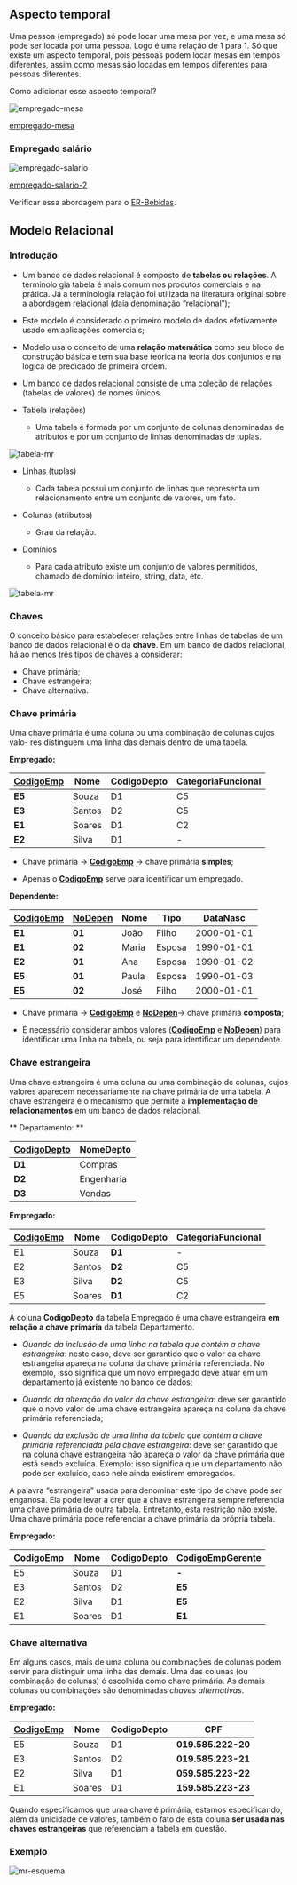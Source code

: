 ## Aspecto temporal

Uma pessoa (empregado) só pode locar uma mesa por vez, e uma mesa só pode ser 
locada por uma pessoa. Logo é uma relação de 1 para 1. Só que existe um aspecto 
temporal, pois pessoas podem locar mesas em tempos diferentes, assim como 
mesas são locadas em tempos diferentes para pessoas diferentes.

Como adicionar esse aspecto temporal?

![empregado-mesa](../images/empregado-mesa.png)

[empregado-mesa](../images/empregado-mesa-n-n.png)

### Empregado salário

![empregado-salario](../images/empregado-salario.png)

[empregado-salario-2](../images/empregado-salario-2.png)

Verificar essa abordagem para o [ER-Bebidas](../images/er-exerc-5-1.svg).

## Modelo Relacional

### Introdução

* Um banco de dados relacional é composto de **tabelas ou relações**. A 
  terminolo gia tabela é mais comum nos produtos comerciais e na prática. Já
  a terminologia relação foi utilizada na literatura original sobre a abordagem
  relacional (daía denominação “relacional”);

* Este modelo é considerado o primeiro modelo de dados efetivamente usado em
  aplicações comerciais;

* Modelo usa o conceito de uma **relação matemática** como seu bloco de 
  construção básica e tem sua base teórica na teoria dos conjuntos e na 
  lógica de predicado de primeira ordem.

* Um banco de dados relacional consiste de uma coleção de relações (tabelas de
  valores) de nomes únicos.

* Tabela (relações)

    * Uma tabela é formada por um conjunto de colunas denominadas de 
      atributos e por um conjunto de linhas denominadas de tuplas.

![tabela-mr](../images/tab-exemplo.png)


* Linhas (tuplas)

    * Cada tabela possui um conjunto de linhas que representa um 
      relacionamento entre um conjunto de valores, um fato.
    
* Colunas (atributos)
    
    * Grau da relação.

* Domínios

    * Para cada atributo existe um conjunto de valores permitidos, chamado de 
      domínio: inteiro, string, data, etc.
      
      
![tabela-mr](../images/tabela-mr.png)

### Chaves

O conceito básico para estabelecer relações entre linhas de tabelas de um
banco de dados relacional é o da **chave**. Em um banco de dados relacional, há
ao menos três tipos de chaves a considerar:

* Chave primária;
* Chave estrangeira;
* Chave alternativa.

### Chave primária

Uma chave primária é uma coluna ou uma combinação de colunas cujos valo-
res distinguem uma linha das demais dentro de uma tabela.

**Empregado:**

|**<u>CodigoEmp</u>**|Nome  |CodigoDepto|CategoriaFuncional|
|--------------------|------|-----------|------------------|
|**E5**              |Souza |D1         |C5                |
|**E3**              |Santos|D2         |C5                |
|**E1**              |Soares|D1         |C2                |
|**E2**              |Silva |D1         |-                 |

* Chave primária → **<u>CodigoEmp</u>** → chave primária **simples**;

* Apenas o **<u>CodigoEmp</u>** serve para identificar um empregado.


**Dependente:**

|**<u>CodigoEmp</u>**|**<u>NoDepen</u>**|Nome |Tipo  |DataNasc  |
|--------------------|------------------|-----|------|----------|
|**E1**              |**01**            |João |Filho |2000-01-01|
|**E1**              |**02**            |Maria|Esposa|1990-01-01|
|**E2**              |**01**            |Ana  |Esposa|1990-01-02|
|**E5**              |**01**            |Paula|Esposa|1990-01-03|
|**E5**              |**02**            |José |Filho |2000-01-01|

* Chave primária → **<u>CodigoEmp</u>**  e **<u>NoDepen</u>**→ chave primária
  **composta**;
  
* É necessário considerar ambos valores (**<u>CodigoEmp</u>**  e
  **<u>NoDepen</u>**) para identificar uma linha na tabela, ou seja para 
  identificar um dependente.
  
### Chave estrangeira

Uma chave estrangeira é uma coluna ou uma combinação de colunas, cujos
valores aparecem necessariamente na chave primária de uma tabela. A chave
estrangeira é o mecanismo que permite a **implementação de relacionamentos**
em um banco de dados relacional.

** Departamento: **

| **<u>CodigoDepto</u>** | NomeDepto  |
|------------------------|------------|
| **D1**                 | Compras    |
| **D2**                 | Engenharia |
| **D3**                 | Vendas     |

**Empregado:**

| <u>CodigoEmp</u> | Nome   | **CodigoDepto** | CategoriaFuncional |
|------------------|--------|-----------------|--------------------|
| E1               | Souza  | **D1**          | -                  |
| E2               | Santos | **D2**          | C5                 |
| E3               | Silva  | **D2**          | C5                 |
| E5               | Soares | **D1**          | C2                 |


A coluna **CodigoDepto** da tabela Empregado é uma chave estrangeira **em 
relação a chave primária** da tabela Departamento.

* *Quando da inclusão de uma linha na tabela que contém a chave estrangeira*:
  neste caso, deve ser garantido que o valor da chave estrangeira apareça na
  coluna da chave primária referenciada. No exemplo, isso significa que um 
  novo empregado deve atuar em um departamento já existente no banco de dados;

* *Quando da alteração do valor da chave estrangeira*: deve ser garantido que 
  o novo valor de uma chave estrangeira apareça na coluna da chave primária 
  referenciada;

* *Quando da exclusão de uma linha da tabela que contém a chave primária 
  referenciada pela chave estrangeira*: deve ser garantido que na coluna chave
  estrangeira não apareça o valor da chave primária que está sendo excluída.
  Exemplo: isso significa que um departamento não pode ser excluído, caso nele
  ainda existirem empregados.

A palavra “estrangeira” usada para denominar este tipo de chave pode ser
enganosa. Ela pode levar a crer que a chave estrangeira sempre referencia uma
chave primária de outra tabela. Entretanto, esta restrição não existe. Uma
chave primária pode referenciar a chave primária da própria tabela.

**Empregado:**

| <u>CodigoEmp</u> | Nome   | CodigoDepto     | **CodigoEmpGerente** |
|------------------|--------|-----------------|----------------------|
| E5               | Souza  | D1              | **-**                |
| E3               | Santos | D2              | **E5**               |
| E2               | Silva  | D1              | **E5**               |
| E1               | Soares | D1              | **E1**               |


### Chave alternativa

Em alguns casos, mais de uma coluna ou combinações de colunas podem servir para
distinguir uma linha das demais. Uma das colunas (ou combinação de colunas) é
escolhida como chave primária. As demais colunas ou combinações são denominadas
*chaves alternativas*.

**Empregado:**

| <u>CodigoEmp</u> | Nome   | CodigoDepto     | **CPF**            |
|------------------|--------|-----------------|--------------------|
| E5               | Souza  | D1              | **019.585.222-20** |
| E3               | Santos | D2              | **019.585.223-21** |
| E2               | Silva  | D1              | **059.585.223-22** |
| E1               | Soares | D1              | **159.585.223-23** |

Quando especificamos que uma chave é primária, estamos especificando, além da
unicidade de valores, também o fato de esta coluna **ser usada nas chaves
estrangeiras** que referenciam a tabela em questão.

### Exemplo

![mr-esquema](../images/mr-esquema.png)